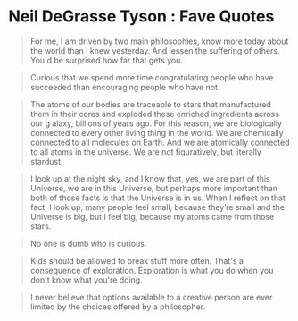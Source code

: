 # Neil DeGrasse Tyson : Fave Quotes

> For me, I am driven by two main philosophies, know more today about the world than I knew yesterday. And lessen the suffering of others. You'd be surprised how far that gets you.

> Curious that we spend more time congratulating people who have succeeded than encouraging people who have not.

> The atoms of our bodies are traceable to stars that manufactured them in their cores and exploded these enriched ingredients across our g alaxy, billions of years ago. For this reason, we are biologically connected to every other living thing in the world. We are chemically connected to all molecules on Earth. And we are atomically connected to all atoms in the universe. We are not figuratively, but literally stardust.

> I look up at the night sky, and I know that, yes, we are part of this Universe, we are in this Universe, but perhaps more important than both of those facts is that the Universe is in us. When I reflect on that fact, I look up; many people feel small, because they’re small and the Universe is big, but I feel big, because my atoms came from those stars.

> No one is dumb who is curious.

> Kids should be allowed to break stuff more often. That's a consequence of exploration. Exploration is what you do when you don't know what you're doing.

> I never believe that options available to a creative person are ever limited by the choices offered by a philosopher.
